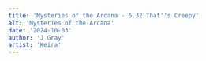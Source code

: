 ```yaml
---
title: 'Mysteries of the Arcana - 6.32 That''s Creepy'
alt: 'Mysteries of the Arcana'
date: '2024-10-03'
author: 'J Gray'
artist: 'Keira'
---
```


